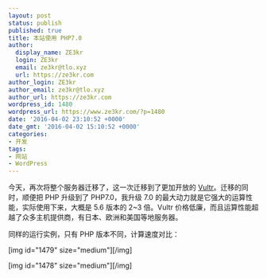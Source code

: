 ```yaml
---
layout: post
status: publish
published: true
title: 本站使用 PHP7.0
author:
  display_name: ZE3kr
  login: ZE3kr
  email: ze3kr@tlo.xyz
  url: https://ze3kr.com
author_login: ZE3kr
author_email: ze3kr@tlo.xyz
author_url: https://ze3kr.com
wordpress_id: 1480
wordpress_url: https://www.ze3kr.com/?p=1480
date: '2016-04-02 23:10:52 +0000'
date_gmt: '2016-04-02 15:10:52 +0000'
categories:
- 开发
tags:
- 网站
- WordPress
---
```

<p>今天，再次将整个服务器迁移了，这一次迁移到了更加开放的 <a href="http://www.vultr.com/?ref=6886257">Vultr</a>。迁移的同时，顺便把 PHP 升级到了&nbsp;PHP7.0，我升级 7.0 的最大动力就是它强大的运算性能，实际使用下来，大概是 5.6 版本的 2~3 倍。Vultr 价格低廉，而且运算性能超越了众多主机提供商，有日本、欧洲和美国等地服务器。</p>
<p>同样的运行实例，只有 PHP 版本不同，计算速度对比：</p>
<p>[img id="1479" size="medium"][/img]</p>
<p>[img id="1478" size="medium"][/img]</p>
